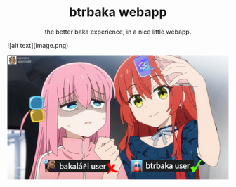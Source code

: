 <div align="center">

# btrbaka webapp
the better baka experience, in a nice little webapp.

</div>![alt text](image.png)

![](/public/btrbakahero.png)
